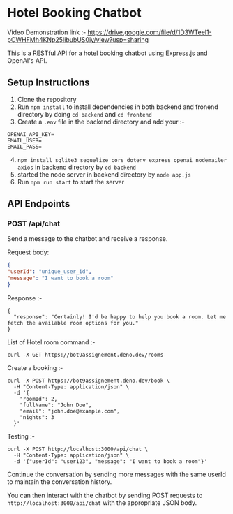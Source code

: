 # Hotel Booking Chatbot

Video Demonstration link :- https://drive.google.com/file/d/1D3WTeel1-pOWHFMh4KNp25IibubUS0iy/view?usp=sharing

This is a RESTful API for a hotel booking chatbot using Express.js and OpenAI's API.

## Setup Instructions

1. Clone the repository
2. Run `npm install` to install dependencies in both backend and fronend directory by doing `cd backend` and   `cd frontend`
3. Create a `.env` file in the backend directory and add your :-
```
OPENAI_API_KEY=
EMAIL_USER=
EMAIL_PASS=
```
    
4. `npm install sqlite3 sequelize cors dotenv express openai nodemailer axios` in backend directory by `cd backend`
5. started the node server in backend directory by `node app.js`
6. Run `npm run start` to start the server

## API Endpoints

### POST /api/chat

Send a message to the chatbot and receive a response.

Request body:
```json :- 
{
"userId": "unique_user_id",
"message": "I want to book a room"
}  
```


Response :- 
``` 
{
  "response": "Certainly! I'd be happy to help you book a room. Let me fetch the available room options for you."
}
```


List of Hotel room command :-
```
curl -X GET https://bot9assignement.deno.dev/rooms

```

Create a booking :-

```
curl -X POST https://bot9assignement.deno.dev/book \
  -H "Content-Type: application/json" \
  -d '{
    "roomId": 2,
    "fullName": "John Doe",
    "email": "john.doe@example.com",
    "nights": 3
  }'

```

Testing :- 
```
curl -X POST http://localhost:3000/api/chat \
  -H "Content-Type: application/json" \
  -d '{"userId": "user123", "message": "I want to book a room"}'
```

Continue the conversation by sending more messages with the same userId to maintain the conversation history.

You can then interact with the chatbot by sending POST requests to `http://localhost:3000/api/chat` with the appropriate JSON body.


